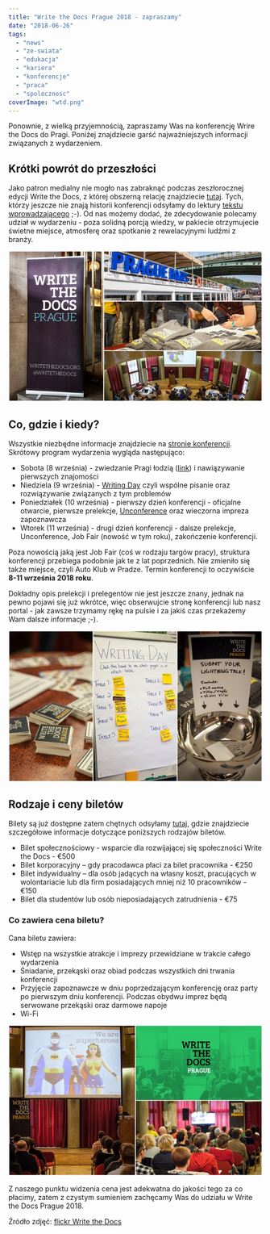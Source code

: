 ```yaml
---
title: "Write the Docs Prague 2018 - zapraszamy"
date: "2018-06-26"
tags:
  - "news"
  - "ze-swiata"
  - "edukacja"
  - "kariera"
  - "konferencje"
  - "praca"
  - "spolecznosc"
coverImage: "wtd.png"
---
```


Ponownie, z wielką przyjemnością, zapraszamy Was na konferencję Wrire the Docs
do Pragi. Poniżej znajdziecie garść najważniejszych informacji związanych z
wydarzeniem.

## Krótki powrót do przeszłości

Jako patron medialny nie mogło nas zabraknąć podczas zeszłorocznej edycji Write
the Docs, z której obszerną relację znajdziecie
[tutaj](http://techwriter.pl/write-the-docs-prague-2017-relacja/). Tych, którzy
jeszcze nie znają historii konferencji odsyłamy do lektury
[tekstu wprowadzającego](http://techwriter.pl/poznajcie-write-the-docs-europe/)
;-). Od nas możemy dodać, że zdecydowanie polecamy udział w wydarzeniu - poza
solidną porcją wiedzy, w pakiecie otrzymujecie świetne miejsce, atmosferę oraz
spotkanie z rewelacyjnymi ludźmi z branży.

![](images/page1.jpg)

## Co, gdzie i kiedy?

Wszystkie niezbędne informacje znajdziecie na
[stronie konferencji](http://www.writethedocs.org/conf/prague/2018/). Skrótowy
program wydarzenia wygląda następująco:

- Sobota (8 września) - zwiedzanie Pragi łodzią
  ([link](http://www.writethedocs.org/conf/prague/2018/outing/)) i nawiązywanie
  pierwszych znajomości
- Niedziela (9 września) -
  [Writing Day](http://www.writethedocs.org/conf/prague/2018/writing-day/) czyli
  wspólne pisanie oraz rozwiązywanie związanych z tym problemów
- Poniedziałek (10 września) - pierwszy dzień konferencji - oficjalne otwarcie,
  pierwsze prelekcje,
  [Unconference](http://www.writethedocs.org/conf/prague/2018/unconference/) oraz
  wieczorna impreza zapoznawcza
- Wtorek (11 września) - drugi dzień konferencji - dalsze prelekcje,
  Unconference, Job Fair (nowość w tym roku), zakończenie konferencji.

Poza nowością jaką jest Job Fair (coś w rodzaju targów pracy), struktura
konferencji przebiega podobnie jak te z lat poprzednich. Nie zmieniło się także
miejsce, czyli Auto Klub w Pradze. Termin konferencji to oczywiście **8-11
września 2018 roku**.

Dokładny opis prelekcji i prelegentów nie jest jeszcze znany, jednak na pewno
pojawi się już wkrótce, więc obserwujcie stronę konferencji lub nasz portal -
jak zawsze trzymamy rękę na pulsie i za jakiś czas przekażemy Wam dalsze
informacje ;-).

![](images/page2.jpg)

## Rodzaje i ceny biletów

Bilety są już dostępne zatem chętnych odsyłamy
[tutaj](http://www.writethedocs.org/conf/prague/2018/tickets/), gdzie
znajdziecie szczegółowe informacje dotyczące poniższych rodzajów biletów.

- Bilet społecznościowy - wsparcie dla rozwijającej się społeczności Write the
  Docs - €500
- Bilet korporacyjny – gdy pracodawca płaci za bilet pracownika - €250
- Bilet indywidualny – dla osób jadących na własny koszt, pracujących w
  wolontariacie lub dla firm posiadających mniej niż 10 pracowników - €150
- Bilet dla studentów lub osób nieposiadających zatrudnienia - €75

### Co zawiera cena biletu?

Cana biletu zawiera:

- Wstęp na wszystkie atrakcje i imprezy przewidziane w trakcie całego wydarzenia
- Śniadanie, przekąski oraz obiad podczas wszystkich dni trwania konferencji
- Przyjęcie zapoznawcze w dniu poprzedzającym konferencję oraz party po
  pierwszym dniu konferencji. Podczas obydwu imprez będą serwowane przekąski
  oraz darmowe napoje
- Wi-Fi

![](images/page3.jpg)

Z naszego punktu widzenia cena jest adekwatna do jakości tego za co płacimy,
zatem z czystym sumieniem zachęcamy Was do udziału w Write the Docs Prague 2018.

Źródło zdjęć:
[flickr Write the Docs](https://www.flickr.com/people/writethedocs/)
